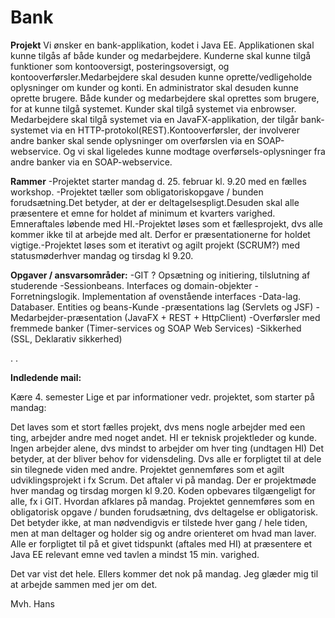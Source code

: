 # Bank

**Projekt**
Vi ønsker en bank-applikation, kodet i Java EE. Applikationen skal kunne tilgås af både kunder og medarbejdere. Kunderne skal kunne tilgå funktioner som kontooversigt, posteringsoversigt, og kontooverførsler.Medarbejdere skal desuden kunne oprette/vedligeholde oplysninger om kunder og konti. En administrator skal desuden kunne oprette brugere. Både kunder og medarbejdere skal oprettes som brugere, for at kunne tilgå systemet. Kunder skal tilgå systemet via enbrowser. Medarbejdere skal tilgå systemet via en JavaFX-applikation, der tilgår bank-systemet via en HTTP-protokol(REST).Kontooverførsler, der involverer andre banker skal sende oplysninger om overførslen via en SOAP-webservice. Og vi skal ligeledes kunne modtage overførsels-oplysninger fra andre banker via en SOAP-webservice.

**Rammer**
-Projektet starter mandag d. 25. februar kl. 9.20 med en fælles workshop. -Projektet tæller som obligatoriskopgave / bunden forudsætning.Det betyder, at der er deltagelsespligt.Desuden skal alle præsentere et emne for holdet af minimum et kvarters varighed. Emneraftales løbende med HI.-Projektet løses som et fællesprojekt, dvs alle kommer ikke til at arbejde med alt. Derfor er præsentationerne for holdet vigtige.-Projektet løses som et iterativt og agilt projekt (SCRUM?) med statusmøderhver mandag og tirsdag kl 9.20.

**Opgaver / ansvarsområder:**
-GIT ? Opsætning og initiering, tilslutning af studerende
-Sessionbeans. Interfaces og domain-objekter
-Forretningslogik. Implementation af ovenstående interfaces
-Data-lag. Databaser. Entities og beans-Kunde
-præsentations lag (Servlets og JSF)
-Medarbejder-præsentation (JavaFX + REST + HttpClient)
-Overførsler med fremmede banker (Timer-services og SOAP Web Services)
-Sikkerhed (SSL, Deklarativ sikkerhed)

.
.

**Indledende mail:**

Kære 4. semester
Lige et par informationer vedr. projektet, som starter på mandag:

Det laves som et stort fælles projekt, dvs mens nogle arbejder med een ting, arbejder andre med noget andet.
HI er teknisk projektleder og kunde.
Ingen arbejder alene, dvs mindst to arbejder om hver ting (undtagen HI)
Det betyder, at der bliver behov for vidensdeling. Dvs alle er forpligtet til at dele sin tilegnede viden med andre.
Projektet gennemføres som et agilt udviklingsprojekt i fx Scrum. Det aftaler vi på mandag.
Der er projektmøde hver mandag og tirsdag morgen kl 9.20.
Koden opbevares tilgængeligt for alle, fx i GIT. Hvordan afklares på mandag.
Projektet gennemføres som en obligatorisk opgave / bunden forudsætning, dvs deltagelse er obligatorisk.
Det betyder ikke, at man nødvendigvis er tilstede hver gang / hele tiden, men at man deltager og holder sig og andre orienteret om hvad man laver.
Alle er forpligtet til på et givet tidspunkt (aftales med HI) at præsentere et Java EE relevant emne ved tavlen a mindst 15 min. varighed.

Det var vist det hele. Ellers kommer det nok på mandag. Jeg glæder mig til at arbejde sammen med jer om det.

Mvh. Hans
